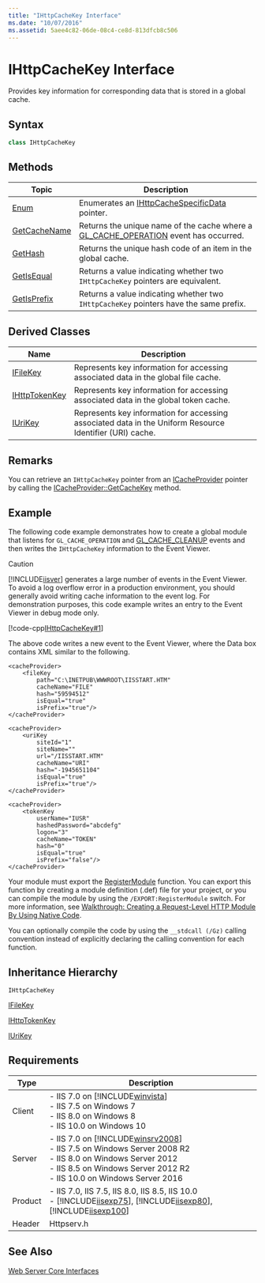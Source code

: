 ```yaml
---
title: "IHttpCacheKey Interface"
ms.date: "10/07/2016"
ms.assetid: 5aee4c82-06de-08c4-ce8d-813dfcb8c506
---
```

# IHttpCacheKey Interface
Provides key information for corresponding data that is stored in a global cache.  
  
## Syntax  
  
```cpp  
class IHttpCacheKey  
```  
  
## Methods  
  
|Topic|Description|  
|-----------|-----------------|  
|[Enum](../../web-development-reference/native-code-api-reference/ihttpcachekey-enum-method.md)|Enumerates an [IHttpCacheSpecificData](../../web-development-reference/native-code-api-reference/ihttpcachespecificdata-interface.md) pointer.|  
|[GetCacheName](../../web-development-reference/native-code-api-reference/ihttpcachekey-getcachename-method.md)|Returns the unique name of the cache where a [GL_CACHE_OPERATION](../../web-development-reference/native-code-api-reference/request-processing-constants.md) event has occurred.|  
|[GetHash](../../web-development-reference/native-code-api-reference/ihttpcachekey-gethash-method.md)|Returns the unique hash code of an item in the global cache.|  
|[GetIsEqual](../../web-development-reference/native-code-api-reference/ihttpcachekey-getisequal-method.md)|Returns a value indicating whether two `IHttpCacheKey` pointers are equivalent.|  
|[GetIsPrefix](../../web-development-reference/native-code-api-reference/ihttpcachekey-getisprefix-method.md)|Returns a value indicating whether two `IHttpCacheKey` pointers have the same prefix.|  
  
## Derived Classes  
  
|Name|Description|  
|----------|-----------------|  
|[IFileKey](../../web-development-reference/native-code-api-reference/ifilekey-interface.md)|Represents key information for accessing associated data in the global file cache.|  
|[IHttpTokenKey](../../web-development-reference/native-code-api-reference/ihttptokenkey-interface.md)|Represents key information for accessing associated data in the global token cache.|  
|[IUriKey](../../web-development-reference/native-code-api-reference/iurikey-interface.md)|Represents key information for accessing associated data in the Uniform Resource Identifier (URI) cache.|  
  
## Remarks  
 You can retrieve an `IHttpCacheKey` pointer from an [ICacheProvider](../../web-development-reference/native-code-api-reference/icacheprovider-interface.md) pointer by calling the [ICacheProvider::GetCacheKey](../../web-development-reference/native-code-api-reference/icacheprovider-getcachekey-method.md) method.  
  
## Example  
 The following code example demonstrates how to create a global module that listens for `GL_CACHE_OPERATION` and [GL_CACHE_CLEANUP](../../web-development-reference/native-code-api-reference/request-processing-constants.md) events and then writes the `IHttpCacheKey` information to the Event Viewer.  
  
> [!CAUTION]
>  [!INCLUDE[iisver](../../wmi-provider/includes/iisver-md.md)] generates a large number of events in the Event Viewer. To avoid a log overflow error in a production environment, you should generally avoid writing cache information to the event log. For demonstration purposes, this code example writes an entry to the Event Viewer in debug mode only.  
  
 [!code-cpp[IHttpCacheKey#1](~/samples/snippets/cpp/VS_Snippets_IIS/IIS7/IHttpCacheKey/cpp/IHttpCacheKey.cpp#1)]  
  
 The above code writes a new event to the Event Viewer, where the Data box contains XML similar to the following.  
  
```  
<cacheProvider>  
    <fileKey   
        path="C:\INETPUB\WWWROOT\IISSTART.HTM"   
        cacheName="FILE"   
        hash="59594512"   
        isEqual="true"   
        isPrefix="true"/>  
</cacheProvider>  
```  
  
```  
<cacheProvider>  
    <uriKey   
        siteId="1"   
        siteName=""   
        url="/IISSTART.HTM"   
        cacheName="URI"   
        hash="-1945651104"   
        isEqual="true"   
        isPrefix="true"/>  
</cacheProvider>  
```  
  
```  
<cacheProvider>  
    <tokenKey   
        userName="IUSR"   
        hashedPassword="abcdefg"   
        logon="3"   
        cacheName="TOKEN"   
        hash="0"   
        isEqual="true"   
        isPrefix="false"/>  
</cacheProvider>  
```  
  
 Your module must export the [RegisterModule](../../web-development-reference/native-code-api-reference/pfn-registermodule-function.md) function. You can export this function by creating a module definition (.def) file for your project, or you can compile the module by using the `/EXPORT:RegisterModule` switch. For more information, see [Walkthrough: Creating a Request-Level HTTP Module By Using Native Code](../../web-development-reference/native-code-development-overview/walkthrough-creating-a-request-level-http-module-by-using-native-code.md).  
  
 You can optionally compile the code by using the `__stdcall (/Gz)` calling convention instead of explicitly declaring the calling convention for each function.  
  
## Inheritance Hierarchy  
 `IHttpCacheKey`  
  
 [IFileKey](../../web-development-reference/native-code-api-reference/ifilekey-interface.md)  
  
 [IHttpTokenKey](../../web-development-reference/native-code-api-reference/ihttptokenkey-interface.md)  
  
 [IUriKey](../../web-development-reference/native-code-api-reference/iurikey-interface.md)  
  
## Requirements  
  
|Type|Description|  
|----------|-----------------|  
|Client|-   IIS 7.0 on [!INCLUDE[winvista](../../wmi-provider/includes/winvista-md.md)]<br />-   IIS 7.5 on Windows 7<br />-   IIS 8.0 on Windows 8<br />-   IIS 10.0 on Windows 10|  
|Server|-   IIS 7.0 on [!INCLUDE[winsrv2008](../../wmi-provider/includes/winsrv2008-md.md)]<br />-   IIS 7.5 on Windows Server 2008 R2<br />-   IIS 8.0 on Windows Server 2012<br />-   IIS 8.5 on Windows Server 2012 R2<br />-   IIS 10.0 on Windows Server 2016|  
|Product|-   IIS 7.0, IIS 7.5, IIS 8.0, IIS 8.5, IIS 10.0<br />-   [!INCLUDE[iisexp75](../../web-development-reference/native-code-api-reference/includes/iisexp75-md.md)], [!INCLUDE[iisexp80](../../web-development-reference/native-code-api-reference/includes/iisexp80-md.md)], [!INCLUDE[iisexp100](../../web-development-reference/native-code-api-reference/includes/iisexp100-md.md)]|  
|Header|Httpserv.h|  
  
## See Also  
 [Web Server Core Interfaces](../../web-development-reference/native-code-api-reference/web-server-core-interfaces.md)